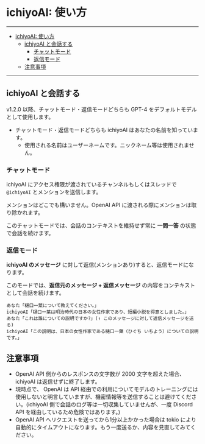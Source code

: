 # ichiyoAI: 使い方

----

- [ichiyoAI: 使い方](#ichiyoai-使い方)
  - [ichiyoAI と会話する](#ichiyoai-と会話する)
    - [チャットモード](#チャットモード)
    - [返信モード](#返信モード)
  - [注意事項](#注意事項)

----

## ichiyoAI と会話する

v1.2.0 以降、チャットモード・返信モードどちらも GPT-4 をデフォルトモデルとして使用します。

- チャットモード・返信モードどちらも ichiyoAI はあなたの名前を知っています。
  - 使用される名前はユーザーネームです。ニックネーム等は使用されません。

### チャットモード

ichiyoAI にアクセス権限が渡されているチャンネルもしくはスレッドで `@ichiyoAI` とメンションを送信します。

メンションはどこでも構いません。OpenAI API に渡される際にメンションは取り除かれます。

このチャットモードでは、会話のコンテキストを維持せず常に **一問一答** の状態で会話を続けます。

### 返信モード

**ichiyoAI のメッセージ** に対して返信(メンションあり)すると、返信モードになります。

このモードでは、**返信元のメッセージ + 返信メッセージ** の内容をコンテキストとして会話を続けます。

```
あなた「樋口一葉について教えてください。」
ichiyoAI「樋口一葉は明治時代の日本の女性作家であり、短編小説を得意としました。」
あなた「これは誰についての説明ですか?」(↑ このメッセージに対して返信メッセージを送る)
ichiyoAI「この説明は、日本の女性作家である樋口一葉（ひぐち いちよう）についての説明です。」
```

## 注意事項

- OpenAI API 側からのレスポンスの文字数が 2000 文字を超えた場合、ichiyoAI は返信せずに終了します。
- 現時点で、 OpenAI は API 経由での利用についてモデルのトレーニングには使用しないと明言していますが、機密情報等を送信することは避けてください。(ichiyoAI 側で会話のログ等は一切収集していませんが、一度 Discord API を経由しているため危険ではあります。)
- OpenAI API へリクエストを送ってから1分以上かかった場合は tokio により自動的にタイムアウトになります。もう一度送るか、内容を見直してみてください。
